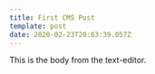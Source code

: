 ```yaml
---
title: First CMS Post
template: post
date: 2020-02-23T20:03:39.057Z
---
```

This is the body from the text-editor.
